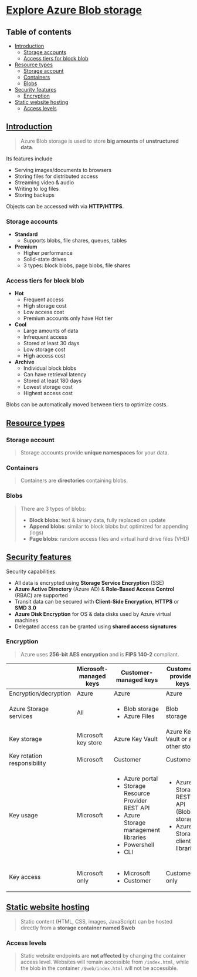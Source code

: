 # [Explore Azure Blob storage](https://learn.microsoft.com/en-us/training/modules/explore-azure-blob-storage/) <!-- omit in toc -->

## Table of contents <!-- omit in toc -->

- [Introduction](#introduction)
  - [Storage accounts](#storage-accounts)
  - [Access tiers for block blob](#access-tiers-for-block-blob)
- [Resource types](#resource-types)
  - [Storage account](#storage-account)
  - [Containers](#containers)
  - [Blobs](#blobs)
- [Security features](#security-features)
  - [Encryption](#encryption)
- [Static website hosting](#static-website-hosting)
  - [Access levels](#access-levels)

## [Introduction](https://learn.microsoft.com/en-us/training/modules/explore-azure-blob-storage/2-blob-storage-overview)

> Azure Blob storage is used to store **big amounts** of **unstructured data**.

Its features include

- Serving images/documents to browsers
- Storing files for distributed access
- Streaming video & audio
- Writing to log files
- Storing backups

Objects can be accessed with via **HTTP/HTTPS**.

### Storage accounts

- **Standard**
  - Supports blobs, file shares, queues, tables
- **Premium**
  - Higher performance
  - Solid-state drives
  - 3 types: block blobs, page blobs, file shares

### Access tiers for block blob

- **Hot**
  - Frequent access
  - High storage cost
  - Low access cost
  - Premium accounts only have Hot tier
- **Cool**
  - Large amounts of data
  - Infrequent access
  - Stored at least 30 days
  - Low storage cost
  - High access cost
- **Archive**
  - Individual block blobs
  - Can have retrieval latency
  - Stored at least 180 days
  - Lowest storage cost
  - Highest access cost

Blobs can be automatically moved between tiers to optimize costs.

## [Resource types](https://learn.microsoft.com/en-us/training/modules/explore-azure-blob-storage/3-blob-storage-resources)

### Storage account

> Storage accounts provide **unique namespaces** for your data.

### Containers

> Containers are **directories** containing blobs.

### Blobs

> There are 3 types of blobs:
>
> - **Block blobs**: text & binary data, fully replaced on update
> - **Append blobs**: similar to block blobs but optimized for appending (logs)
> - **Page blobs**: random access files and virtual hard drive files (VHD)

## [Security features](https://learn.microsoft.com/en-us/training/modules/explore-azure-blob-storage/4-blob-storage-security)

Security capabilities:

- All data is encrypted using **Storage Service Encryption** (SSE)
- **Azure Active Directory** (Azure AD) & **Role-Based Access Control** (RBAC) are supported
- Transit data can be secured with **Client-Side Encryption**, **HTTPS** or **SMD 3.0**
- **Azure Disk Encryption** for OS & data disks used by Azure virtual machines
- Delegated access can be granted using **shared access signatures**

### Encryption

> Azure uses **256-bit AES encryption** and is **FIPS 140-2** compliant.

|                             | Microsoft-managed keys | Customer-managed keys                                                                                                                                | Customer-provided keys                                                                         |
| --------------------------- | ---------------------- | ---------------------------------------------------------------------------------------------------------------------------------------------------- | ---------------------------------------------------------------------------------------------- |
| Encryption/decryption       | Azure                  | Azure                                                                                                                                                | Azure                                                                                          |
| Azure Storage services      | All                    | <ul><li>Blob storage</li><li>Azure Files</li></ul>                                                                                                   | Blob storage                                                                                   |
| Key storage                 | Microsoft key store    | Azure Key Vault                                                                                                                                      | Azure Key Vault or any other store                                                             |
| Key rotation responsibility | Microsoft              | Customer                                                                                                                                             | Customer                                                                                       |
| Key usage                   | Microsoft              | <ul><li>Azure portal</li><li> Storage Resource Provider REST API</li><li>Azure Storage management libraries</li><li>Powershell</li><li>CLI</li></ul> | <ul><li>Azure Storage REST API (Blob storage)</li><li>Azure Storage client libraries</li></ul> |
| Key access                  | Microsoft only         | <ul><li>Microsoft</li><li>Customer</li></ul>                                                                                                         | Customer only                                                                                  |

## [Static website hosting](https://learn.microsoft.com/en-us/training/modules/explore-azure-blob-storage/5-blob-storage-static-website)

> Static content (HTML, CSS, images, JavaScript) can be hosted directly from a **storage container named $web**

### Access levels

> Static website endpoints are **not affected** by changing the container access level. Websites will remain accessible from `/index.html`, while the blob in the container `/$web/index.html` will not be accessible.
